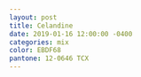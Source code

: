 ```yaml
---
layout: post
title: Celandine
date: 2019-01-16 12:00:00 -0400
categories: mix
color: EBDF68
pantone: 12-0646 TCX
---
```

